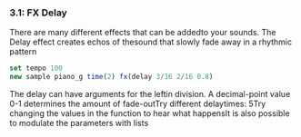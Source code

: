 
### 3.1: FX Delay

There are many different effects that can be addedto your sounds. The Delay effect creates echos of thesound that slowly fade away in a rhythmic pattern

```js
set tempo 100
new sample piano_g time(2) fx(delay 3/16 2/16 0.8)

```
The delay can have arguments for the leftin division. A decimal-point value 0-1 determines the amount of fade-outTry different delaytimes: 5Try changing the values in the function to hear what happensIt is also possible to modulate the parameters with lists
